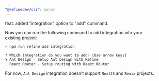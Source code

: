 ```yaml
---
"@refinedev/cli": minor
---
```


feat: added "integration" option to "add" command.

Now you can run the following command to add integration into your existing project:

```bash
> npm run refine add integration

? Which integration do you want to add? (Use arrow keys)
❯ Ant Design - Setup Ant Design with Refine
  React Router - Setup routing with React Router
```

For now, `Ant Design` integration doesn't support `NextJS` and `Remix` projects.
